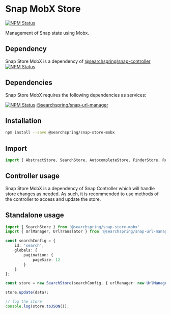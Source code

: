 # Snap MobX Store

<a href="https://www.npmjs.com/package/@searchspring/snap-store-mobx"><img alt="NPM Status" src="https://img.shields.io/npm/v/@searchspring/snap-store-mobx.svg?style=flat"></a>

Management of Snap state using Mobx.

## Dependency

Snap Store MobX is a dependency of [@searchspring/snap-controller](https://github.com/searchspring/snap/tree/main/packages/snap-controller) <a href="https://www.npmjs.com/package/@searchspring/snap-controller"><img alt="NPM Status" src="https://img.shields.io/npm/v/@searchspring/snap-controller.svg?style=flat"></a>

## Dependencies

Snap Store MobX requires the following dependencies as services:

<a href="https://www.npmjs.com/package/@searchspring/snap-url-manager"><img alt="NPM Status" src="https://img.shields.io/npm/v/@searchspring/snap-url-manager.svg?style=flat"></a> [@searchspring/snap-url-manager](https://github.com/searchspring/snap/tree/main/packages/snap-url-manager)

## Installation

```bash
npm install --save @searchspring/snap-store-mobx
```

## Import
```typescript
import { AbstractStore, SearchStore, AutocompleteStore, FinderStore, RecommendationStore, StorageStore } from '@searchspring/snap-store-mobx';
```

## Controller usage

Snap Store MobX is a dependency of Snap Controller which will handle store changes as needed. As such, it is recommended to use methods of the controller to access and update the store.


## Standalone usage

```typescript
import { SearchStore } from '@searchspring/snap-store-mobx'
import { UrlManager, UrlTranslator } from '@searchspring/snap-url-manager';

const searchConfig = {
	id: 'search',
	globals: {
		pagination: {
			pageSize: 12
		}
	}
};

const store = new SearchStore(searchConfig, { urlManager: new UrlManager(new UrlTranslator()) });

store.update(data);

// log the store
console.log(store.toJSON());
```